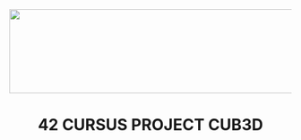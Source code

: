 <img src="https://i.imgur.com/TvlDmPS.png" width="1500" height="150">
<div align="center">
  <h1>42 CURSUS PROJECT CUB3D</h1>
</div>
